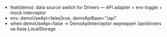 - feat(demo): data source switch for Drivers — API adapter + env toggle + mock interceptor
- env: demoUseApi=false|true, demoApiBase="/api"
- when demoUseApi=false → DemoApiInterceptor эмулирует /api/drivers на базе LocalStorage
